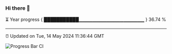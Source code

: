 ### Hi there 👋

⏳ Year progress { ███████████▁▁▁▁▁▁▁▁▁▁▁▁▁▁▁▁▁▁▁ } 36.74 %

---

⏰ Updated on Tue, 14 May 2024 11:36:44 GMT

![Progress Bar CI](https://github.com/IshwaranRudhara/GIT-ACTION/workflows/Progress%20Bar%20CI/badge.svg)
